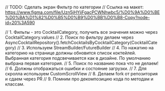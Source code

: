 
// TODO: Сделать экран Фильтр по категории
// Ссылка на макет: https://www.figma.com/file/Uzn5jHYiiFgacPCWNhwbc5/%D0%9A%D0%BE%D0%BA%D1%82%D0%B5%D0%B9%D0%BB%D0%B8-Copy?node-id=20%3A590

// 1. Фильты - это CocktailCategory, получить все значения можно через CocktailCategory.values
// 2. Поиск по фильтру делаем через AsyncCocktailRepository().fetchCocktailsByCocktailCategory(CocktailCategory)
// 3. Используем StreamBuilder/FutureBuilder
// 4. По нажатию на категорию на странице должны обновится список коктейлей. Выбранная категория подсвечивается как в дизайне. По умолчанию выбрана первая категория.
// 5. Поиск по названию пока что не делаем!
// 6. Должны отображаться ошибки и состояние загрузки.
// 7. Для скролла используем CustomScrollView
// 8. Делаем fork от репозитория и сдаем через PR
// 9. Помним про декомпозицию кода по методам и классам.